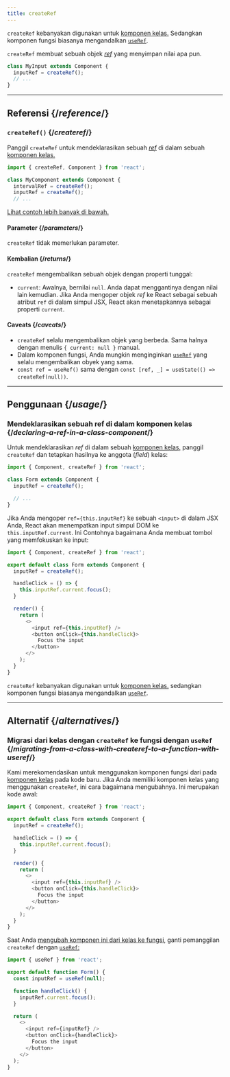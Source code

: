 ```yaml
---
title: createRef
---
```


<Pitfall>

`createRef` kebanyakan digunakan untuk [komponen kelas.](/reference/react/Component) Sedangkan komponen fungsi biasanya mengandalkan [`useRef`](/reference/react/useRef).

</Pitfall>

<Intro>

`createRef` membuat sebuah objek [*ref*](/learn/referencing-values-with-refs) yang menyimpan nilai apa pun.

```js
class MyInput extends Component {
  inputRef = createRef();
  // ...
}
```

</Intro>

<InlineToc />

---

## Referensi {/*reference*/}

### `createRef()` {/*createref*/}

Panggil `createRef` untuk mendeklarasikan sebuah [*ref*](/learn/referencing-values-with-refs) di dalam sebuah [komponen kelas.](/reference/react/Component)

```js
import { createRef, Component } from 'react';

class MyComponent extends Component {
  intervalRef = createRef();
  inputRef = createRef();
  // ...
```

[Lihat contoh lebih banyak di bawah.](#usage)

#### Parameter {/*parameters*/}

`createRef` tidak memerlukan parameter.

#### Kembalian {/*returns*/}

`createRef` mengembalikan sebuah objek dengan properti tunggal:

* `current`: Awalnya, bernilai `null`. Anda dapat menggantinya dengan nilai lain kemudian. Jika Anda mengoper objek *ref* ke React sebagai sebuah atribut `ref` di dalam simpul JSX, React akan menetapkannya sebagai properti `current`.

#### Caveats {/*caveats*/}

* `createRef` selalu mengembalikan objek yang berbeda. Sama halnya dengan menulis `{ current: null }` manual.
* Dalam komponen fungsi, Anda mungkin menginginkan [`useRef`](/reference/react/useRef) yang selalu mengembalikan obyek yang sama.
* `const ref = useRef()` sama dengan `const [ref, _] = useState(() => createRef(null))`.

---

## Penggunaan {/*usage*/}

### Mendeklarasikan sebuah ref di dalam komponen kelas {/*declaring-a-ref-in-a-class-component*/}

Untuk mendeklarasikan *ref* di dalam sebuah [komponen kelas,](/reference/react/Component) panggil `createRef` dan tetapkan hasilnya ke anggota (*field*) kelas:

```js {4}
import { Component, createRef } from 'react';

class Form extends Component {
  inputRef = createRef();

  // ...
}
```

Jika Anda mengoper `ref={this.inputRef}` ke sebuah `<input>` di dalam JSX Anda, React akan menempatkan input simpul DOM ke `this.inputRef.current`. Ini Contohnya bagaimana Anda membuat tombol yang memfokuskan ke input:

<Sandpack>

```js
import { Component, createRef } from 'react';

export default class Form extends Component {
  inputRef = createRef();

  handleClick = () => {
    this.inputRef.current.focus();
  }

  render() {
    return (
      <>
        <input ref={this.inputRef} />
        <button onClick={this.handleClick}>
          Focus the input
        </button>
      </>
    );
  }
}
```

</Sandpack>

<Pitfall>

`createRef` kebanyakan digunakan untuk [komponen kelas.](/reference/react/Component) sedangkan komponen fungsi biasanya mengandalkan [`useRef`](/reference/react/useRef).

</Pitfall>

---

## Alternatif {/*alternatives*/}

### Migrasi dari kelas dengan `createRef` ke fungsi dengan `useRef` {/*migrating-from-a-class-with-createref-to-a-function-with-useref*/}

Kami merekomendasikan untuk menggunakan komponen fungsi dari pada [komponen kelas](/reference/react/Component) pada kode baru. Jika Anda memiliki komponen kelas yang menggunakan `createRef`, ini cara bagaimana mengubahnya. Ini merupakan kode awal:

<Sandpack>

```js
import { Component, createRef } from 'react';

export default class Form extends Component {
  inputRef = createRef();

  handleClick = () => {
    this.inputRef.current.focus();
  }

  render() {
    return (
      <>
        <input ref={this.inputRef} />
        <button onClick={this.handleClick}>
          Focus the input
        </button>
      </>
    );
  }
}
```

</Sandpack>

Saat Anda [mengubah komponen ini dari kelas ke fungsi,](/reference/react/Component#alternatives) ganti pemanggilan `createRef` dengan [`useRef`:](/reference/react/useRef)

<Sandpack>

```js
import { useRef } from 'react';

export default function Form() {
  const inputRef = useRef(null);

  function handleClick() {
    inputRef.current.focus();
  }

  return (
    <>
      <input ref={inputRef} />
      <button onClick={handleClick}>
        Focus the input
      </button>
    </>
  );
}
```

</Sandpack>

